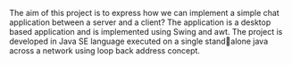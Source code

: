 The aim of this project is to express how we can implement a simple chat application between 
a server and a client? The application is a desktop based application and is implemented using 
Swing and awt. The project is developed in Java SE language executed on a single standalone java across a network using loop back address concept.
